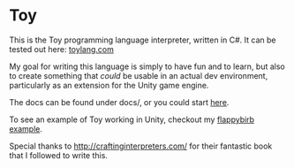 # Toy

This is the Toy programming language interpreter, written in C#. It can be tested out here: [toylang.com](https://www.toylang.com)

My goal for writing this language is simply to have fun and to learn, but also to create something that *could* be usable in an actual dev environment, particularly as an extension for the Unity game engine.

The docs can be found under docs/, or you could start [here](docs/reference_language.md).

To see an example of Toy working in Unity, checkout my [flappybirb example](https://github.com/Ratstail91/flappybirb).

Special thanks to http://craftinginterpreters.com/ for their fantastic book that I followed to write this.

